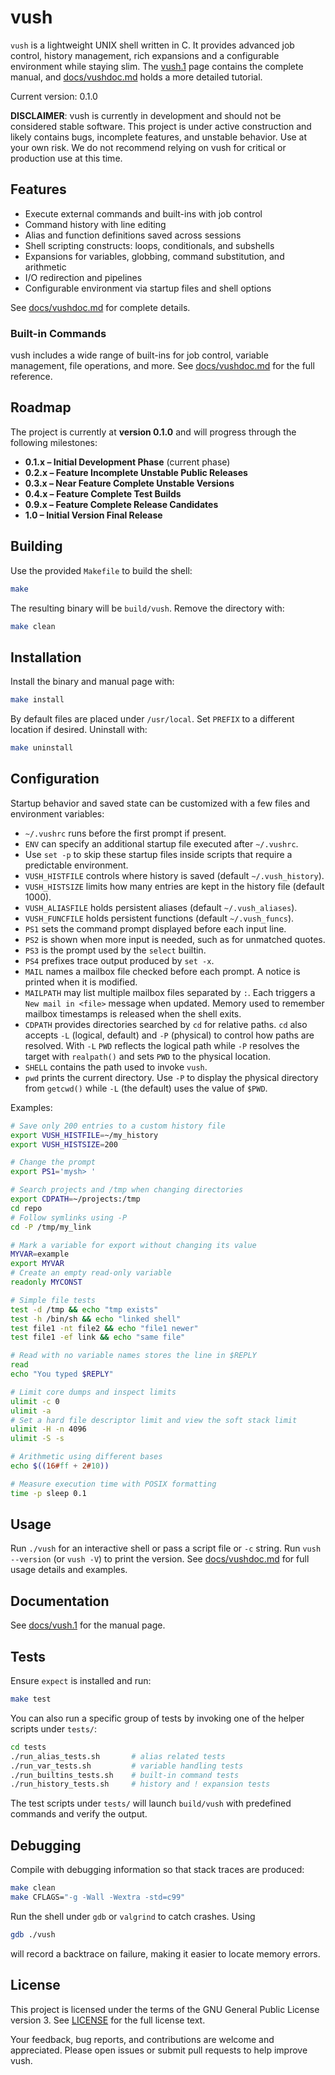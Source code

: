 # vush

`vush` is a lightweight UNIX shell written in C. It provides advanced job
control, history management, rich expansions and a configurable environment
while staying slim. The [vush.1](docs/vush.1) page contains the complete
manual, and [docs/vushdoc.md](docs/vushdoc.md) holds a more detailed tutorial.

Current version: 0.1.0

**DISCLAIMER**:
vush is currently in development and should not be considered stable software. This project is under active construction and likely contains bugs, incomplete features, and unstable behavior. Use at your own risk. We do not recommend relying on vush for critical or production use at this time.

## Features

- Execute external commands and built-ins with job control
- Command history with line editing
- Alias and function definitions saved across sessions
- Shell scripting constructs: loops, conditionals, and subshells
- Expansions for variables, globbing, command substitution, and arithmetic
- I/O redirection and pipelines
- Configurable environment via startup files and shell options

See [docs/vushdoc.md](docs/vushdoc.md) for complete details.

### Built-in Commands

vush includes a wide range of built-ins for job control, variable management, file operations, and more. See [docs/vushdoc.md](docs/vushdoc.md) for the full reference.

## Roadmap

The project is currently at **version 0.1.0** and will progress through the following milestones:

* **0.1.x – Initial Development Phase** (current phase)
* **0.2.x – Feature Incomplete Unstable Public Releases**
* **0.3.x – Near Feature Complete Unstable Versions**
* **0.4.x – Feature Complete Test Builds**
* **0.9.x – Feature Complete Release Candidates**
* **1.0 – Initial Version Final Release**

## Building

Use the provided `Makefile` to build the shell:

```sh
make
```

The resulting binary will be `build/vush`. Remove the directory with:

```sh
make clean
```

## Installation

Install the binary and manual page with:

```sh
make install
```

By default files are placed under `/usr/local`. Set `PREFIX` to a different
location if desired. Uninstall with:

```sh
make uninstall
```

## Configuration

Startup behavior and saved state can be customized with a few files and
environment variables:

- `~/.vushrc` runs before the first prompt if present.
- `ENV` can specify an additional startup file executed after `~/.vushrc`.
- Use `set -p` to skip these startup files inside scripts that require a
  predictable environment.
- `VUSH_HISTFILE` controls where history is saved (default `~/.vush_history`).
- `VUSH_HISTSIZE` limits how many entries are kept in the history file
  (default 1000).
- `VUSH_ALIASFILE` holds persistent aliases (default `~/.vush_aliases`).
- `VUSH_FUNCFILE` holds persistent functions (default `~/.vush_funcs`).
- `PS1` sets the command prompt displayed before each input line.
- `PS2` is shown when more input is needed, such as for unmatched quotes.
- `PS3` is the prompt used by the `select` builtin.
- `PS4` prefixes trace output produced by `set -x`.
- `MAIL` names a mailbox file checked before each prompt. A notice is printed
  when it is modified.
- `MAILPATH` may list multiple mailbox files separated by `:`. Each triggers a
  `New mail in <file>` message when updated. Memory used to remember mailbox
  timestamps is released when the shell exits.
- `CDPATH` provides directories searched by `cd` for relative paths. `cd` also
  accepts `-L` (logical, default) and `-P` (physical) to control how paths are
  resolved. With `-L` `PWD` reflects the logical path while `-P` resolves the
  target with `realpath()` and sets `PWD` to the physical location.
- `SHELL` contains the path used to invoke `vush`.
- `pwd` prints the current directory. Use `-P` to display the physical directory from `getcwd()` while `-L` (the default) uses the value of `$PWD`.

Examples:

```sh
# Save only 200 entries to a custom history file
export VUSH_HISTFILE=~/my_history
export VUSH_HISTSIZE=200

# Change the prompt
export PS1='mysh> '

# Search projects and /tmp when changing directories
export CDPATH=~/projects:/tmp
cd repo
# Follow symlinks using -P
cd -P /tmp/my_link

# Mark a variable for export without changing its value
MYVAR=example
export MYVAR
# Create an empty read-only variable
readonly MYCONST
```

```sh
# Simple file tests
test -d /tmp && echo "tmp exists"
test -h /bin/sh && echo "linked shell"
test file1 -nt file2 && echo "file1 newer"
test file1 -ef link && echo "same file"
```

```sh
# Read with no variable names stores the line in $REPLY
read
echo "You typed $REPLY"
```

```sh
# Limit core dumps and inspect limits
ulimit -c 0
ulimit -a
# Set a hard file descriptor limit and view the soft stack limit
ulimit -H -n 4096
ulimit -S -s
```

```sh
# Arithmetic using different bases
echo $((16#ff + 2#10))
```

```sh
# Measure execution time with POSIX formatting
time -p sleep 0.1
```

## Usage

Run `./vush` for an interactive shell or pass a script file or `-c` string.
Run `vush --version` (or `vush -V`) to print the version.
See [docs/vushdoc.md](docs/vushdoc.md) for full usage details and examples.

## Documentation

See [docs/vush.1](docs/vush.1) for the manual page.

## Tests

Ensure `expect` is installed and run:

```sh
make test
```

You can also run a specific group of tests by invoking one of the helper
scripts under `tests/`:

```sh
cd tests
./run_alias_tests.sh       # alias related tests
./run_var_tests.sh         # variable handling tests
./run_builtins_tests.sh    # built-in command tests
./run_history_tests.sh     # history and ! expansion tests
```

The test scripts under `tests/` will launch `build/vush` with predefined commands and verify the output.

## Debugging

Compile with debugging information so that stack traces are produced:

```sh
make clean
make CFLAGS="-g -Wall -Wextra -std=c99"
```

Run the shell under `gdb` or `valgrind` to catch crashes. Using

```sh
gdb ./vush
```

will record a backtrace on failure, making it easier to locate memory errors.

## License

This project is licensed under the terms of the GNU General Public License
version 3. See [LICENSE](LICENSE) for the full license text.

Your feedback, bug reports, and contributions are welcome and appreciated. Please open issues or submit pull requests to help improve vush.
